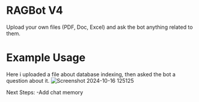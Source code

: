 # RAGBot V4
Upload your own files (PDF, Doc, Excel) and ask the bot anything related to them.

# Example Usage
Here i uploaded a file about database indexing, then asked the bot a question about it.
![Screenshot 2024-10-16 125125](https://github.com/user-attachments/assets/8ff61acd-0b40-4c8f-ba2e-1c599e27385b)

Next Steps:
-Add chat memory

